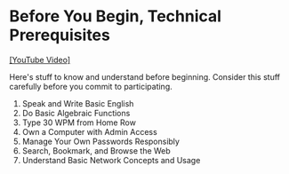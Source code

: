 # Before You Begin, Technical Prerequisites

[[YouTube Video]](https://youtu.be/fAp2PzSAFkY)

Here's stuff to know and understand before beginning. Consider this
stuff carefully before you commit to participating.

1. Speak and Write Basic English
1. Do Basic Algebraic Functions
1. Type 30 WPM from Home Row
1. Own a Computer with Admin Access
1. Manage Your Own Passwords Responsibly
1. Search, Bookmark, and Browse the Web
1. Understand Basic Network Concepts and Usage

